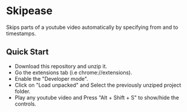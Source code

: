 # Skipease

Skips parts of a youtube video automatically by specifying from and to timestamps.

## Quick Start
- Download this repository and unzip it.
- Go the extensions tab (i.e chrome://extensions).
- Enable the "Developer mode".
- Click on "Load unpacked" and Select the previously unziped project folder.
- Play any youtube video and Press "Alt + Shift + S" to show/hide the controls.
